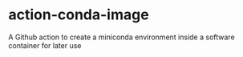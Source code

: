 # action-conda-image
A Github action to create a miniconda environment inside a software container for later use

